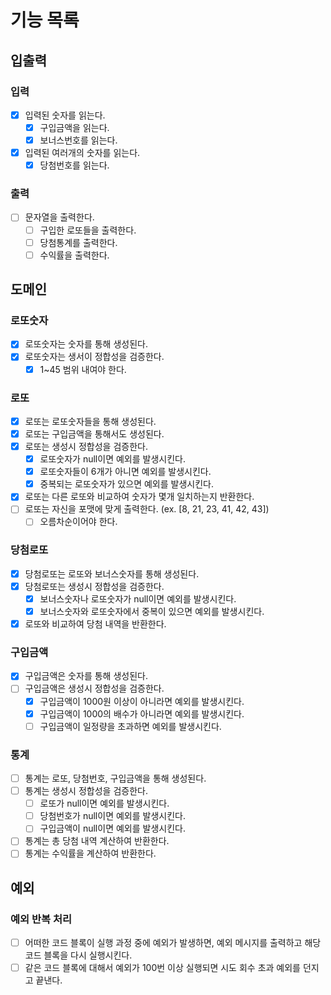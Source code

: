 # 기능 목록

## 입출력

### 입력

- [X] 입력된 숫자를 읽는다.
  - [X] 구입금액을 읽는다.
  - [X] 보너스번호를 읽는다.
- [X] 입력된 여러개의 숫자를 읽는다.
  - [X] 당첨번호를 읽는다.

### 출력

- [ ] 문자열을 출력한다.
  - [ ] 구입한 로또들을 출력한다.
  - [ ] 당첨통계를 출력한다.
  - [ ] 수익률을 출력한다.

## 도메인

### 로또숫자

- [X] 로또숫자는 숫자를 통해 생성된다.
- [X] 로또숫자는 생서이 정합성을 검증한다.
  - [X] 1~45 범위 내여야 한다.

### 로또

- [X] 로또는 로또숫자들을 통해 생성된다.
- [X] 로또는 구입금액을 통해서도 생성된다.
- [X] 로또는 생성시 정합성을 검증한다.
  - [X] 로또숫자가 null이면 예외를 발생시킨다.
  - [X] 로또숫자들이 6개가 아니면 예외를 발생시킨다.
  - [X] 중복되는 로또숫자가 있으면 예외를 발생시킨다.
- [X] 로또는 다른 로또와 비교하여 숫자가 몇개 일치하는지 반환한다.
- [ ] 로또는 자신을 포맷에 맞게 출력한다. (ex. [8, 21, 23, 41, 42, 43])
  - [ ] 오름차순이어야 한다.

### 당첨로또

- [X] 당첨로또는 로또와 보너스숫자를 통해 생성된다.
- [X] 당첨로또는 생성시 정합성을 검증한다.
  - [X] 보너스숫자나 로또숫자가 null이면 예외를 발생시킨다.
  - [X] 보너스숫자와 로또숫자에서 중복이 있으면 예외를 발생시킨다.
- [X] 로또와 비교하여 당첨 내역을 반환한다.

### 구입금액

- [X] 구입금액은 숫자를 통해 생성된다.
- [ ] 구입금액은 생성시 정합성을 검증한다.
  - [X] 구입금액이 1000원 이상이 아니라면 예외를 발생시킨다.
  - [X] 구입금액이 1000의 배수가 아니라면 예외를 발생시킨다.
  - [ ] 구입금액이 일정량을 초과하면 예외를 발생시킨다.

### 통계

- [ ] 통계는 로또, 당첨번호, 구입금액을 통해 생성된다.
- [ ] 통계는 생성시 정합성을 검증한다.
  - [ ] 로또가 null이면 예외를 발생시킨다.
  - [ ] 당첨번호가 null이면 예외를 발생시킨다.
  - [ ] 구입금액이 null이면 예외를 발생시킨다.
- [ ] 통계는 총 당첨 내역 계산하여 반환한다.
- [ ] 통계는 수익률을 계산하여 반환한다.

## 예외

### 예외 반복 처리

- [ ] 어떠한 코드 블록이 실행 과정 중에 예외가 발생하면, 예외 메시지를 출력하고 해당 코드 블록을 다시 실행시킨다.
- [ ] 같은 코드 블록에 대해서 예외가 100번 이상 실행되면 시도 회수 초과 예외를 던지고 끝낸다.